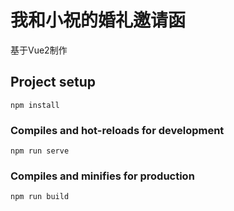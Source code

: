 # 我和小祝的婚礼邀请函

基于Vue2制作 

## Project setup
```
npm install
```

### Compiles and hot-reloads for development
```
npm run serve
```

### Compiles and minifies for production
```
npm run build
```

